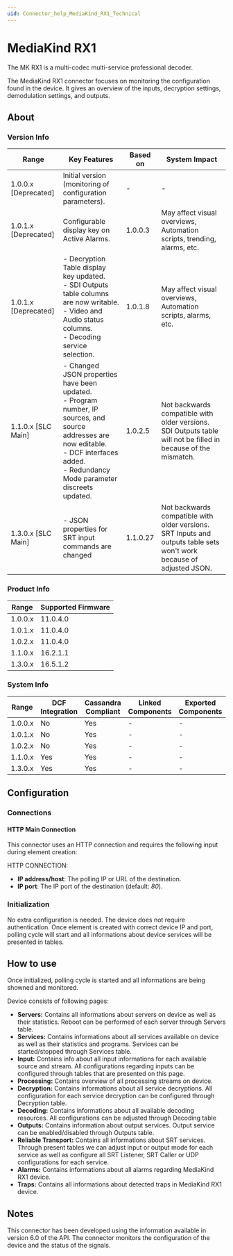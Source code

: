 ```yaml
---
uid: Connector_help_MediaKind_RX1_Technical
---
```


# MediaKind RX1

The MK RX1 is a multi-codec multi-service professional decoder.

The MediaKind RX1 connector focuses on monitoring the configuration found in the device. It gives an overview of the inputs, decryption settings, demodulation settings, and outputs.

## About

### Version Info

| Range | Key Features | Based on | System Impact |
|--|--|--|--|
| 1.0.0.x [Deprecated] | Initial version (monitoring of configuration parameters). | - | - |
| 1.0.1.x [Deprecated] | Configurable display key on Active Alarms. | 1.0.0.3 | May affect visual overviews, Automation scripts, trending, alarms, etc. |
| 1.0.1.x [Deprecated] | - Decryption Table display key updated.<br>- SDI Outputs table columns are now writable.<br>- Video and Audio status columns.<br>- Decoding service selection. | 1.0.1.8 | May affect visual overviews, Automation scripts, alarms, etc. |
| 1.1.0.x [SLC Main] | - Changed JSON properties have been updated.<br>- Program number, IP sources, and source addresses are now editable.<br>- DCF interfaces added.<br>- Redundancy Mode parameter discreets updated. | 1.0.2.5 | Not backwards compatible with older versions. SDI Outputs table will not be filled in because of the mismatch. |
| 1.3.0.x [SLC Main] | - JSON properties for SRT input commands are changed | 1.1.0.27 | Not backwards compatible with older versions. SRT Inputs and outputs table sets won't work because of adjusted JSON. |

### Product Info

| Range     | Supported Firmware     |
|-----------|------------------------|
| 1.0.0.x   | 11.0.4.0               |
| 1.0.1.x   | 11.0.4.0               |
| 1.0.2.x   | 11.0.4.0               |
| 1.1.0.x   | 16.2.1.1               |
| 1.3.0.x   | 16.5.1.2               |

### System Info

| Range     | DCF Integration     | Cassandra Compliant     | Linked Components     | Exported Components     |
|-----------|---------------------|-------------------------|-----------------------|-------------------------|
| 1.0.0.x   | No                  | Yes                     | -                     | -                       |
| 1.0.1.x   | No                  | Yes                     | -                     | -                       |
| 1.0.2.x   | No                  | Yes                     | -                     | -                       |
| 1.1.0.x   | Yes                 | Yes                     | -                     | -                       |
| 1.3.0.x   | Yes                 | Yes                     | -                     | -                       |

## Configuration

### Connections

#### HTTP Main Connection

This connector uses an HTTP connection and requires the following input during element creation:

HTTP CONNECTION:

- **IP address/host**: The polling IP or URL of the destination.
- **IP port**: The IP port of the destination (default: *80*).

### Initialization

No extra configuration is needed. The device does not require authentication. Once element is created with correct device IP and port, polling cycle will start and all informations about device services will be presented in tables.

## How to use

Once initialized, polling cycle is started and all informations are being showned and monitored.

Device consists of following pages:
- **Servers:** Contains all informations about servers on device as well as their statistics. Reboot can be performed of each server through Servers table.
- **Services:** Contains informations about all services available on device as well as their statistics and programs. Services can be started/stopped through Services table.
- **Input:** Contains info about all input informations for each available source and stream. All configurations regarding inputs can be configured through tables that are presented on this page.
- **Processing:** Contains overview of all processing streams on device.
- **Decryption:** Contains informations about all service decryptions. All configuration for each service decryption can be configured through Decryption table.
- **Decoding:** Contains informations about all available decoding resources. All configurations can be adjusted through Decoding table
- **Outputs:** Contains information about output services. Output service can be enabled/disabled through Outputs table.
- **Reliable Transport:** Contains all informations about SRT services. Through present tables we can adjust input or output mode for each service as well as configure all SRT Listener, SRT Caller or UDP configurations for each service.
- **Alarms:** Contains informations about all alarms regarding MediaKind RX1 device.
- **Traps:** Contains all informations about detected traps in MediaKind RX1 device.

## Notes

This connector has been developed using the information available in version 6.0 of the API. The connector monitors the configuration of the device and the status of the signals.

